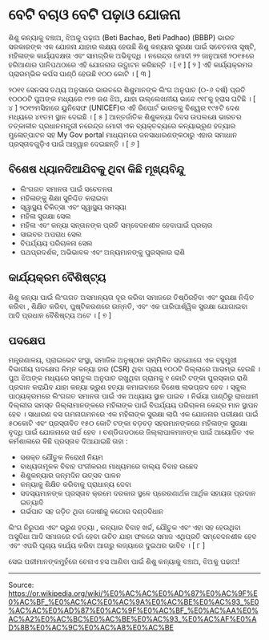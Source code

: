 # ବେଟି ବଚାଓ ବେଟି ପଢ଼ାଓ ଯୋଜନା

ଶିଶୁ କନ୍ୟାକୁ ବଞ୍ଚାଅ, ଝିଅକୁ ପଢ଼ାଅ (Beti Bachao, Beti Padhao) (BBBP) ଭାରତ ସରକାରଙ୍କ ଏକ ଯୋଜନା ଯାହାର ଲକ୍ଷ୍ୟ ହେଉଛି ଶିଶୁ କନ୍ୟାର ସୁରକ୍ଷା ପାଇଁ ସଚେତନତା ସୃଷ୍ଟି, ମହିଳାଙ୍କ କାର୍ଯ୍ୟଦକ୍ଷତା ଏବଂ ସାମଗ୍ରିକ ଅଭିବୃଦ୍ଧି । ନରେନ୍ଦ୍ର ମୋଦୀ ୨୨ ଜାନୁଆରୀ ୨୦୧୫ରେ ହରିଆଣାର ପାନିପଥଠାରେ ଏହି ଯୋଜନାର ଉଦ୍ଘାଟନ କରିଛନ୍ତି । [ ୧ ] [ ୨ ] ଏହି କାର୍ଯ୍ୟକ୍ରମର ପ୍ରାରମ୍ଭିକ କର୍ପସ ପାଣ୍ଠି ହେଉଛି ୧୦୦ କୋଟି । [ ୩ ]

୨୦୧୧ ସେନସସ ତଥ୍ୟ ଅନୁସାରେ ଭାରତରେ ଶିଶୁମାନଙ୍କ ଲିଂଗ ଅନୁପାତ (୦-୬ ବର୍ଷ) ପ୍ରତି ୧୦୦୦ଟି ପୁଅଙ୍କ ମଧ୍ୟରେ ୯୨୭ ଜଣ ଝିଅ, ଯାହା ଉଲ୍ଲେଖନୀୟ ଭାବେ ୯୧୮କୁ ହ୍ରାସ ଘଟିଛି । [ ୪ ] ୨୦୧୨ମସିହାରେ ୟୁନିସେଫ (UNICEF)ର ଏହି ରିପୋର୍ଟ ଭାରତକୁ ବିଶ୍ୱର ୧୯୫ଟି ଦେଶ ମଧ୍ୟରେ ୪୧ତମ ସ୍ଥାନ ଦେଇଛି । [ ୫ ] ଆନ୍ତର୍ଜାତିକ ଶିଶୁକନ୍ୟା ଦିବସ ଉପଲକ୍ଷେ ଭାରତର ତତ୍କାଳୀନ ପ୍ରଧାନମନ୍ତ୍ରୀ ନରେନ୍ଦ୍ର ମୋଦୀ ଏକ ବ୍ୟକ୍ତବ୍ୟରେ କନ୍ୟାଭ୍ରୂଣ ହତ୍ୟାର ମୁଳୋତ୍ପାଟନ ସହ My Gov portal ମାଧ୍ୟମରେ ଜନସାଧାରଣଙ୍କଠାରୁ ଏହାର ସମାଧାନ ପ୍ରସ୍ତାବଗୁଡ଼ିଏ ପାଇଁ ଆହ୍ୱାନ ଦେଇଛନ୍ତି । [ ୬ ]

## ବିଶେଷ ଧ୍ୟାନଦିଆଯିବକୁ ଥିବା କିଛି ମୂଖ୍ୟବିନ୍ଦୁ

- ଲିଂଗଗତ ସମାନତା ପାଇଁ ସଚେତନତା
- ମହିଳାଙ୍କୁ ଶିକ୍ଷା ସୁନିଶ୍ଚିତ କରାଇବା
- ସ୍ୱାସ୍ଥ୍ୟ ଚିକିତ୍ସା ଏବଂ ସ୍ୱାସ୍ଥ୍ୟ ସମସ୍ୟା
- ମହିଳା ସୁରକ୍ଷା ସେଲ
- ମହିଳା ଏବଂ କନ୍ୟା ସନ୍ତାନଙ୍କ ପ୍ରତି ସମ୍ବେଦନଶୀଳ ହେବାପାଇଁ ପ୍ରଚାର
- ସାଇବର ଅପରାଧ ସେଲ
- ବିପର୍ଯ୍ୟୟ ପରିଚାଳନା ସେଲ
- ପଥପ୍ରଦର୍ଶକ, ଅଭିଭାବକ ଏବଂ ଅନ୍ୟମାନଙ୍କୁ ପୁରସ୍କାର ରାଶି

## କାର୍ଯ୍ୟକ୍ରମ ବୈଶିଷ୍ଟ୍ୟ

ଶିଶୁ କନ୍ୟା ପାଇଁ ଲିଂଗଗତ ଅସମାନ୍ୟତା ଦୂର କରିବା ସମାଜରେ ତିଷ୍ଠିରହିବା ଏବଂ ସୁରକ୍ଷା ନିଶ୍ଚିତ କରିବା , ଶିକ୍ଷିତ କରିବା, ପୁଷ୍ଟିକରଣରେ ଉନ୍ନତି, ଏବଂ ଏକ ପାରିପାର୍ଶ୍ୱିକ ସୁରକ୍ଷା ଯୋଗାଇବା ଆଦି ପ୍ରଧାନ ବୈଶିଷ୍ଟ୍ୟ ଅଟେ । [ ୭ ]

## ପଦକ୍ଷେପ

ମନ୍ତ୍ରଣାଳୟ, ପ୍ରାଇଭେଟ ସଂସ୍ଥା, ସମାଜିକ ଅନୁଷ୍ଠାନ ସମ୍ମିଳିତ ସହଯୋଗେ ଏକ ବହୁମୁଖୀ ବିଭାଗୀୟ ପଦକ୍ଷେପ ନିମ୍ନ କନ୍ୟା ହାର (CSR) ଥିବା ପ୍ରାୟ ୧୦୦ଟି ଜିଲ୍ଲାରେ ଆରମ୍ଭ ହେଉଛି । 
ପୁଅ ଝିଅଙ୍କ ମଧ୍ୟରେ ସମତୁଲ ଅନୁପାତ ରଖୁଥିବା ଗ୍ରାମକୁ ୧ କୋଟି ଟଙ୍କା ପୁରସ୍କାର ରାଶି ପ୍ରଦାନ କରାଯିବ ଯାହା କନ୍ୟା ଭ୍ରୁଣ ହତ୍ୟା କମାଇବାରେ ବିଶେଷ ଲାଭପ୍ରଦ ହେବ । 
ସ୍କୁଲ ପାଠ୍ୟକ୍ରମରେ ଲିଂଗଗତ ସମାନତା ପାଇଁ ଏକ ଅଧ୍ୟାୟ ସ୍ଥାନ ପାଇବ । 
ନିର୍ଭୟା ପାଣ୍ଠିରୁ ରାଜଧାନୀ ଦିଲ୍ଲୀର ସମସ୍ତ ଜିଲ୍ଲାମାନଙ୍କରେ ମହିଳାଙ୍କ ପାଇଁ ବିପର୍ଯ୍ୟୟ ପରିଚାଳନା କେନ୍ଦ୍ର ମାନ ସ୍ଥାପନ ହେବ । 
ସାଧାରଣ ବସ ଗମନାଗମନରେ ଏକ ମହିଳାଙ୍କ ସୁରକ୍ଷା ଲାଗି ଏକ ଯୋଜନାର ପରୀକ୍ଷଣ ପାଇଁ ୫୦କୋଟି ଏବଂ ପ୍ରସ୍ତାବିତ ୧୫୦ କୋଟି ଟଙ୍କା ବଡ଼ବଡ଼ ସହରମାନଙ୍କରେ ମହିଳାଙ୍କ ସୁରକ୍ଷା ବୃଦ୍ଧି ପାଇଁ ଯୋଜନାରେ ଖର୍ଚ୍ଚ ହେବ ।
ଚଣ୍ଡିଗଡଠାରେ ଜିଲ୍ଲାପାଳମାନଙ୍କ ପାଇଁ ଆୟୋଜିତ ଏକ କର୍ମଶାଳାରେ କିଛି ପ୍ରସ୍ତାବ ଦିଆଯାଇଛି ତାହା :

- ସଶକ୍ତ ଯୌତୁକ ନିରୋଧୀ ନିୟମ
- ବାଧ୍ୟତାମୂଳକ ବିବାହ ପଂଜୀକରଣ ମାଧ୍ୟମରେ ବାଲ୍ୟ ବିବାହ ଉଛେଦ
- ଶିଶୁକନ୍ୟାର ଜନ୍ମଦିନ ଉତ୍ସବ ପାଳନ
- କନ୍ୟାକୁ ଶିକ୍ଷିତ କରିବାକୁ ପ୍ରାଧାନ୍ୟ ଦେବା
- ସଦସ୍ୟମାନଙ୍କ ପ୍ରସ୍ତାବ କ୍ରମେ ଦରକାର ସ୍ଥଳେ ପ୍ରେରଣାର୍ଥକ ଆର୍ଥିକ ସହାୟତା ପ୍ରଦାନ ଇତ୍ୟାଦି
- ଗର୍ଭପାତ ସହ ଜଡ଼ିତ ଥିବା ଦୋଷୀକୁ କଠୋର ଦଣ୍ଡବିଧାନ

ଲିଂଗ ନିରୁପଣ ଏବଂ ଭ୍ରୁଣ ହତ୍ୟା , କନ୍ୟାର ବିବାହ ଖର୍ଚ୍ଚ, ଯୌତୁକ ଏବଂ ଏହା ସହ ହେଉଥିବା ଅସୁବିଧା ଆଦି ସମାଜରେ ଚର୍ଚ୍ଚା ହେବା ଉଚିତ ଯାହା ଫଳରେ ସମାଜ ଏଥିପ୍ରତି ସମ୍ବେଦନଶୀଳ ହେବ ଏବଂ ଏପରି ଘୃଣ୍ୟ କାର୍ଯ୍ୟ କରିବା ଆଗରୁ ଲଜ୍ୟାରେ ଦୁଇଥର ଭାବିବ । [ ୮ ]

ସେଇ ପରୀମାନଙ୍କମୁହଁରେ ଚେନାଏ ହସ ଆଣିବା ପାଇଁ ଶିଶୁ କନ୍ୟାକୁ ବଞ୍ଚାଅ, ଝିଅକୁ ପଢାଅ!

---
Source: https://or.wikipedia.org/wiki/%E0%AC%AC%E0%AD%87%E0%AC%9F%E0%AC%BF_%E0%AC%AC%E0%AC%9A%E0%AC%BE%E0%AC%93_%E0%AC%AC%E0%AD%87%E0%AC%9F%E0%AC%BF_%E0%AC%AA%E0%AC%A2%E0%AC%BC%E0%AC%BE%E0%AC%93_%E0%AC%AF%E0%AD%8B%E0%AC%9C%E0%AC%A8%E0%AC%BE
